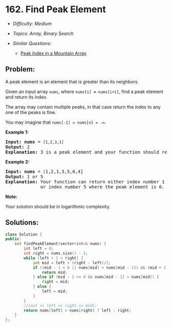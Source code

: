 # 162. Find Peak Element

* *Difficulty: Medium*

* *Topics: Array, Binary Search*

* *Similar Questions:*

  * [Peak Index in a Mountain Array](./tests/find-peak-element.md)

## Problem:

<p>A peak element is an element that is greater than its neighbors.</p>

<p>Given an input array <code>nums</code>, where <code>nums[i] &ne; nums[i+1]</code>, find a peak element and return its index.</p>

<p>The array may contain multiple peaks, in that case return the index to any one of the peaks is fine.</p>

<p>You may imagine that <code>nums[-1] = nums[n] = -&infin;</code>.</p>

<p><strong>Example 1:</strong></p>

<pre>
<strong>Input:</strong> <strong>nums</strong> = <code>[1,2,3,1]</code>
<strong>Output:</strong> 2
<strong>Explanation:</strong> 3 is a peak element and your function should return the index number 2.</pre>

<p><strong>Example 2:</strong></p>

<pre>
<strong>Input:</strong> <strong>nums</strong> = <code>[</code>1,2,1,3,5,6,4]
<strong>Output:</strong> 1 or 5 
<strong>Explanation:</strong> Your function can return either index number 1 where the peak element is 2, 
&nbsp;            or index number 5 where the peak element is 6.
</pre>

<p><strong>Note:</strong></p>

<p>Your solution should be in logarithmic complexity.</p>

## Solutions:

```c++
class Solution {
public:
    int findPeakElement(vector<int>& nums) {
        int left = 0;
        int right = nums.size() - 1;
        while (left + 1 < right) {
            int mid = left + (right - left)/2;
            if ((mid - 1 < 0 || nums[mid] > nums[mid - 1]) && (mid + 1 >= nums.size() || nums[mid] > nums[mid + 1])) {
                return mid;
            } else if (mid - 1 >= 0 && nums[mid - 1] > nums[mid]) {
                right = mid;
            } else {
                left = mid;
            }
        }
        //cout << left << right << endl;
        return nums[left] > nums[right] ? left : right;
    }
};
```
